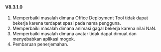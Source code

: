 #### V8.3.1.0

1. Memperbaiki masalah dimana Office Deployment Tool tidak dapat bekerja karena terdapat spasi pada nama pengguna.
2. Memperbaiki masalah dimana animasi gagal bekerja karena nilai NaN.
3. Memperbaiki masalah dimana avatar tidak dapat dimuat dan menyebabkan aplikasi mogok.
4. Pembaruan penerjemahan.
